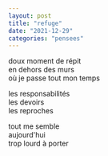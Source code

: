 ```yaml
---
layout: post
title: "refuge"
date: "2021-12-29"
categories: "pensees"
---
```


doux moment de répit  
en dehors des murs  
où je passe tout mon temps  

les responsabilités  
les devoirs  
les reproches  

tout me semble  
aujourd'hui  
trop lourd à porter  
